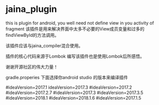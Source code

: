 # jaina_plugin
this is plugin for android, you well need not define view in you activity of fragment
该插件是用来解决界面中太多不必要的View成员变量和过多的findViewById的方法调用。

该插件应该与jaina_compiler混合使用。

插件的核心代码来源于Lombok 编写该插件也是使用Lombok后所感悟。

谢谢开源社区的伟大力量！

gradle.properies 下面选择你android studio 的版本来编译插件

#ideaVersion=2017.1
ideaVersion=2017.3
#ideaVersion=2017.2
#ideaVersion=2017.2.7
#ideaVersion=2017.3
#ideaVersion=2017.3.5
#ideaVersion=2018.1
#ideaVersion=2018.1.6
#ideaVersion=2017.1.5
